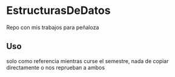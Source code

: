 # EstructurasDeDatos
Repo con mis trabajos para peñaloza

## Uso
solo como referencia mientras curse el semestre, nada de copiar directamente o nos reprueban a ambos
